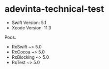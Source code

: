 # adevinta-technical-test

- Swift Version: 5.1
- Xcode Version: 11.3

Pods:
- RxSwift ~> 5.0
- RxCocoa ~> 5.0
- RxBlocking ~> 5.0
- RxTest ~> 5.0
